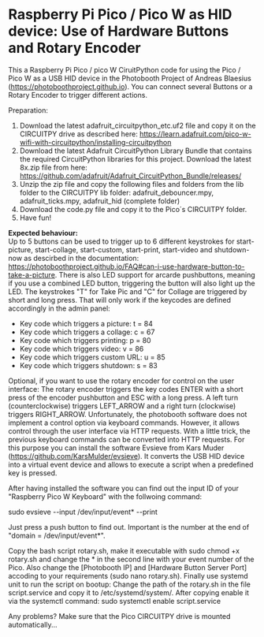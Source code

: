 # Raspberry Pi Pico / Pico W as HID device: Use of Hardware Buttons and Rotary Encoder
This a Raspberry Pi Pico / pico W CiruitPython code for using the Pico / Pico W as a USB HID device in the Photobooth Project of Andreas Blaesius (https://photoboothproject.github.io). You can connect several Buttons or a Rotary Encoder to trigger different actions.

Preparation:

1. Download the latest adafruit_circuitpython_etc.uf2 file and copy it on the CIRCUITPY drive as described here: https://learn.adafruit.com/pico-w-wifi-with-circuitpython/installing-circuitpython
2. Download the latest Adafruit CircuitPython Library Bundle that contains the required CircuitPython libraries for this project. Download the latest 8x.zip file from here: https://github.com/adafruit/Adafruit_CircuitPython_Bundle/releases/
3. Unzip the zip file and copy the following files and folders from the lib folder to the CIRCUITPY lib folder: adafruit_debouncer.mpy, adafruit_ticks.mpy, adafruit_hid (complete folder)
4. Download the code.py file and copy it to the Pico´s CIRCUITPY folder.
5. Have fun!

<b>Expected behaviour:</b>  
Up to 5 buttons can be used to trigger up to 6 different keystrokes for start-picture, start-collage, start-custom, start-print, start-video and shutdown-now as descirbed in the documentation: https://photoboothproject.github.io/FAQ#can-i-use-hardware-button-to-take-a-picture.
There is also LED support for arcarde pushbuttons, meaning if you use a combined LED button, triggering the button will also light up the LED.
The keystrokes "T" for Take Pic and "C" for Collage are triggered by short and long press. That will only work if the keycodes are defined accordingly in the admin panel:

- Key code which triggers a picture: t = 84
- Key code which triggers a collage: c = 67
- Key code which triggers printing: p = 80
- Key code which triggers video: v = 86
- Key code which triggers custom URL: u = 85
- Key code which triggers shutdown: s = 83

Optional, if you want to use the rotary encoder for control on the user interface:
The rotary encoder triggers the key codes ENTER with a short press of the encoder pushbutton and ESC with a long press. A left turn (counterclockwise) triggers LEFT_ARROW and a right turn (clockwise) triggers RIGHT_ARROW. 
Unfortunately, the photobooth software does not implement a control option via keyboard commands. However, it allows control through the user interface via HTTP requests. With a little trick, the previous keyboard commands can be converted into HTTP requests. 
For this purpose you can install the software Evsieve from Kars Muder (https://github.com/KarsMulder/evsieve). It converts the USB HID device into a virtual event device and allows to execute a script when a predefined key is pressed.

After having installed the software you can find out the input ID of your "Raspberry Pico W Keyboard" with the follwoing command: 

sudo evsieve --input /dev/input/event* --print

Just press a push button to find out. Important is the number at the end of "domain = /dev/input/event*".

Copy the bash script rotary.sh, make it executable with sudo chmod +x rotary.sh and change the * in the second line with your event number of the Pico. Also change the [Photobooth IP] and [Hardware Button Server Port] accoding to your requirements (sudo nano rotary.sh). Finally use systemd unit to run the script on bootup: Change the path of the rotary.sh in the file script.service and copy it to /etc/systemd/system/. After copying enable it via the systemctl command: sudo systemctl enable script.service

Any problems? Make sure that the Pico CIRCUITPY drive is mounted automatically...

